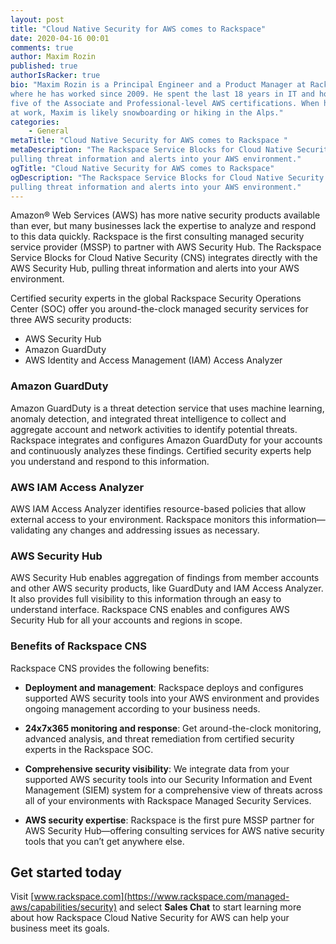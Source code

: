 ```yaml
---
layout: post
title: "Cloud Native Security for AWS comes to Rackspace"
date: 2020-04-16 00:01
comments: true
author: Maxim Rozin
published: true
authorIsRacker: true
bio: "Maxim Rozin is a Principal Engineer and a Product Manager at Rackspace,
where he has worked since 2009. He spent the last 18 years in IT and holds all
five of the Associate and Professional-level AWS certifications. When he is not
at work, Maxim is likely snowboarding or hiking in the Alps."
categories:
    - General
metaTitle: "Cloud Native Security for AWS comes to Rackspace "
metaDescription: "The Rackspace Service Blocks for Cloud Native Security (CNS) integrates directly with the AWS Security Hub,
pulling threat information and alerts into your AWS environment."
ogTitle: "Cloud Native Security for AWS comes to Rackspace"
ogDescription: "The Rackspace Service Blocks for Cloud Native Security (CNS) integrates directly with the AWS Security Hub,
pulling threat information and alerts into your AWS environment."
---
```


Amazon&reg; Web Services (AWS) has more native security products available than ever,
but many businesses lack the expertise to analyze and respond to this data quickly. Rackspace
is the first consulting managed security service provider (MSSP) to partner with AWS Security Hub.
The Rackspace Service Blocks for Cloud Native Security (CNS) integrates directly with the AWS Security Hub,
pulling threat information and alerts into your AWS environment.

<!-- more -->
Certified security experts in the global Rackspace Security Operations Center (SOC)
offer you around-the-clock managed security services for three AWS security products:

- AWS Security Hub
- Amazon GuardDuty
- AWS Identity and Access Management (IAM) Access Analyzer

### Amazon GuardDuty

Amazon GuardDuty is a threat detection service that uses machine learning, anomaly detection,
and integrated threat intelligence to collect and aggregate account and network activities to identify
potential threats. Rackspace integrates and configures Amazon GuardDuty for your accounts and continuously
analyzes these findings. Certified security experts help you understand and respond to this information.

### AWS IAM Access Analyzer

AWS IAM Access Analyzer identifies resource-based policies that allow external access to your
environment. Rackspace monitors this information&mdash;validating any changes and addressing issues as necessary.

### AWS Security Hub

AWS Security Hub enables aggregation of findings from member accounts and other AWS security products, like GuardDuty and IAM Access Analyzer. It also provides full visibility to this information through an easy to understand interface. Rackspace CNS enables and configures AWS Security Hub for all your accounts and regions in scope.

### Benefits of Rackspace CNS

Rackspace CNS provides the following benefits:

- **Deployment and management**:  Rackspace deploys and configures supported AWS security tools into your AWS environment and provides ongoing management according to your business needs.

- **24x7x365 monitoring and response**: Get around-the-clock monitoring, advanced analysis, and threat remediation from certified security experts in the Rackspace SOC.

- **Comprehensive security visibility**: We integrate data from your supported AWS security tools into our Security Information and Event Management (SIEM) system for a comprehensive view of threats across all of your environments with Rackspace Managed Security Services.

- **AWS security expertise**: Rackspace is the first pure MSSP partner for AWS Security Hub&mdash;offering consulting services for AWS native security tools that you can’t get anywhere else.


## Get started today

Visit [www.rackspace.com](https://www.rackspace.com/managed-aws/capabilities/security) and select **Sales Chat** to start learning more about how Rackspace Cloud Native Security for AWS can help your business meet its goals.

